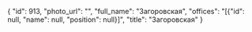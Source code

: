 {
    "id": 913,
    "photo_url": "",
    "full_name": "Загоровская",
    "offices": "[{\"id\": null, \"name\": null, \"position\": null}]",
    "title": "Загоровская"
}